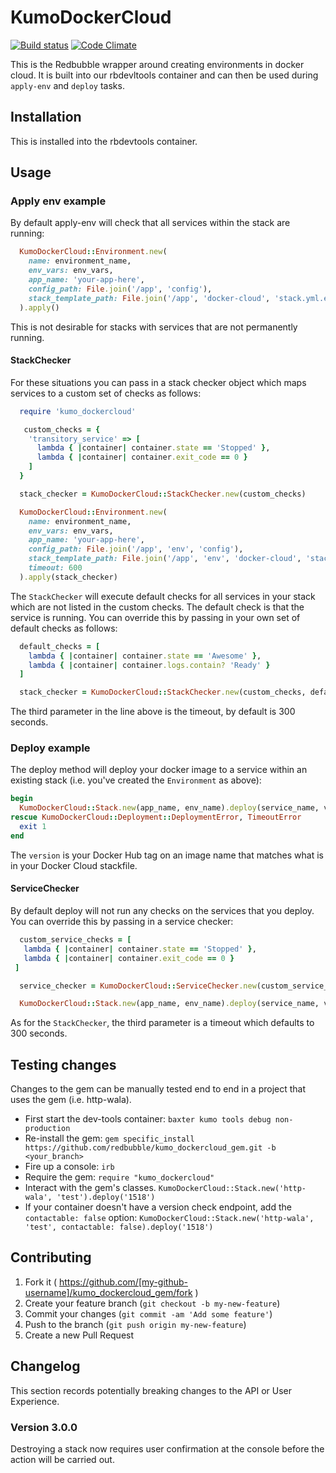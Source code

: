 # KumoDockerCloud 
[![Build status](https://badge.buildkite.com/d22efc59148d48d86ca78e6129340070d1a459031a019fff48.svg)](https://buildkite.com/redbubble/kumo-dockercloud-gem) [![Code Climate](https://codeclimate.com/github/redbubble/kumo_dockercloud_gem/badges/gpa.svg)](https://codeclimate.com/github/redbubble/kumo_dockercloud_gem)

This is the Redbubble wrapper around creating environments in docker cloud.  It is built into our rbdevltools container and can then be used during `apply-env` and `deploy` tasks.

## Installation

This is installed into the rbdevtools container.

## Usage

### Apply env example

By default apply-env will check that all services within the stack are running:

```ruby
  KumoDockerCloud::Environment.new(
    name: environment_name,
    env_vars: env_vars,
    app_name: 'your-app-here',
    config_path: File.join('/app', 'config'),
    stack_template_path: File.join('/app', 'docker-cloud', 'stack.yml.erb')
  ).apply()
```

This is not desirable for stacks with services that are not permanently running.

#### StackChecker

For these situations you can pass in a stack checker object which maps services to a custom set of checks as follows:

```ruby
  require 'kumo_dockercloud'

   custom_checks = {
    'transitory_service' => [
      lambda { |container| container.state == 'Stopped' },
      lambda { |container| container.exit_code == 0 }
    ]
  }

  stack_checker = KumoDockerCloud::StackChecker.new(custom_checks)

  KumoDockerCloud::Environment.new(
    name: environment_name,
    env_vars: env_vars,
    app_name: 'your-app-here',
    config_path: File.join('/app', 'env', 'config'),
    stack_template_path: File.join('/app', 'env', 'docker-cloud', 'stack.yml.erb'),
    timeout: 600
  ).apply(stack_checker)
```

The `StackChecker` will execute default checks for all services in your stack which are not listed
in the custom checks. The default check is that the service is running. You can override this by
passing in your own set of default checks as follows:

```ruby
  default_checks = [
    lambda { |container| container.state == 'Awesome' },
    lambda { |container| container.logs.contain? 'Ready' }
  ]

  stack_checker = KumoDockerCloud::StackChecker.new(custom_checks, default_checks, 120)
```

The third parameter in the line above is the timeout, by default is 300 seconds.

### Deploy example

The deploy method will deploy your docker image to a service within an existing stack
(i.e. you've created the `Environment` as above):

```ruby
begin
  KumoDockerCloud::Stack.new(app_name, env_name).deploy(service_name, version)
rescue KumoDockerCloud::Deployment::DeploymentError, TimeoutError
  exit 1
end
```

The `version` is your Docker Hub tag on an image name that matches what is in your
Docker Cloud stackfile.

#### ServiceChecker

By default deploy will not run any checks on the services that you deploy. You can override
this by passing in a service checker:

```ruby
  custom_service_checks = [
   lambda { |container| container.state == 'Stopped' },
   lambda { |container| container.exit_code == 0 }
 ]

  service_checker = KumoDockerCloud::ServiceChecker.new(custom_service_checks, 120)

  KumoDockerCloud::Stack.new(app_name, env_name).deploy(service_name, version, service_checker)

```
As for the `StackChecker`, the third parameter is a timeout which defaults to 300 seconds.

## Testing changes

Changes to the gem can be manually tested end to end in a project that uses the gem (i.e. http-wala).

- First start the dev-tools container: `baxter kumo tools debug non-production`
- Re-install the gem: `gem specific_install https://github.com/redbubble/kumo_dockercloud_gem.git -b <your_branch>`
- Fire up a console: `irb`
- Require the gem: `require "kumo_dockercloud"`
- Interact with the gem's classes. `KumoDockerCloud::Stack.new('http-wala', 'test').deploy('1518')`
- If your container doesn't have a version check endpoint, add the `contactable: false` option: `KumoDockerCloud::Stack.new('http-wala', 'test', contactable: false).deploy('1518')`


## Contributing

1. Fork it ( https://github.com/[my-github-username]/kumo_dockercloud_gem/fork )
2. Create your feature branch (`git checkout -b my-new-feature`)
3. Commit your changes (`git commit -am 'Add some feature'`)
4. Push to the branch (`git push origin my-new-feature`)
5. Create a new Pull Request

## Changelog

This section records potentially breaking changes to the API or User Experience.

### Version 3.0.0

Destroying a stack now requires user confirmation at the console before the action will be carried out.
